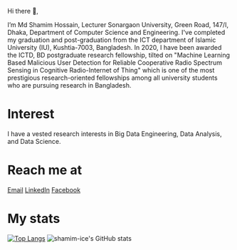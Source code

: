 Hi there 👋,

I’m Md Shamim Hossain, Lecturer Sonargaon University, Green Road, 147/I, Dhaka, Department of Computer Science and Engineering. I've completed my graduation and post-graduation from the ICT department of Islamic University (IU), Kushtia-7003, Bangladesh. In 2020, I have been awarded the ICTD, BD postgraduate research fellowship, tilted on "Machine Learning Based Malicious User Detection for Reliable Cooperative Radio Spectrum Sensing in Cognitive Radio-Internet of Thing" which is one of the most prestigious research-oriented fellowships among all university students who are pursuing research in Bangladesh.
# Interest
I have a vested research interests in Big Data Engineering, Data Analysis, and Data Science.

# Reach me at
[Email](shamim.ice.iu@gmail.com)
[LinkedIn](https://www.linkedin.com/in/shamim-ice/)
[Facebook](https://www.facebook.com/shamim.ice.iu/)

# My stats
[![Top Langs](https://github-readme-stats.vercel.app/api/top-langs/?username=shamim-ice&layout=compact)](https://github.com/shamim-ice/github-readme-stats)
![shamim-ice's GitHub stats](https://github-readme-stats.vercel.app/api?username=shamim-ice&show_icons=true&theme=radical)

<!---
shamim-ice/shamim-ice is a ✨ special ✨ repository because its `README.md` (this file) appears on your GitHub profile.
You can click the Preview link to take a look at your changes.
--->
